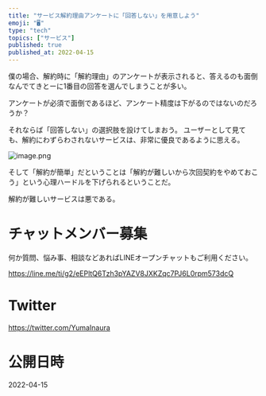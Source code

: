 ```yaml
---
title: "サービス解約理由アンケートに「回答しない」を用意しよう"
emoji: "🖥"
type: "tech"
topics: ["サービス"]
published: true
published_at: 2022-04-15
---
```


僕の場合、解約時に「解約理由」のアンケートが表示されると、答えるのも面倒なんでてきとーに1番目の回答を選んでしまうことが多い。

アンケートが必須で面倒であるほど、アンケート精度は下がるのではないのだろうか？

それならば「回答しない」の選択肢を設けてしまおう。
ユーザーとして見ても、解約にわずらわされないサービスは、非常に優良であるように思える。



![image.png](https://qiita-image-store.s3.ap-northeast-1.amazonaws.com/0/89618/2dad73c7-c229-3aa3-d79f-a007b5695f96.png)

そして「解約が簡単」だということは「解約が難しいから次回契約をやめておこう」という心理ハードルを下げられるということだ。

解約が難しいサービスは悪である。











<!-- Update From Qiita API -->

# チャットメンバー募集


何か質問、悩み事、相談などあればLINEオープンチャットもご利用ください。

https://line.me/ti/g2/eEPltQ6Tzh3pYAZV8JXKZqc7PJ6L0rpm573dcQ





# Twitter


https://twitter.com/YumaInaura


<!-- Update From Qiita API -->



# 公開日時

2022-04-15
